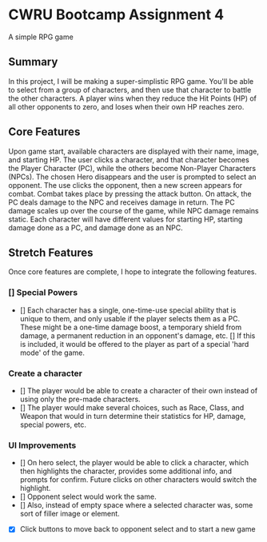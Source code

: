 # CWRU Bootcamp Assignment 4
A simple RPG game

## Summary
In this project, I will be making a super-simplistic RPG game. You'll be able to select from a group of characters, and then use that character to battle the other characters. A player wins when they reduce the Hit Points (HP) of all other opponents to zero, and loses when their own HP reaches zero.

## Core Features
Upon game start, available characters are displayed with their name, image, and starting HP. The user clicks a character, and that character becomes the Player Character (PC), while the others become Non-Player Characters (NPCs). The chosen Hero disappears and the user is prompted to select an opponent. The use clicks the opponent, then a new screen appears for combat. Combat takes place by pressing the attack button. On attack, the PC deals damage to the NPC and receives damage in return. The PC damage scales up over the course of the game, while NPC damage remains static. Each character will have different values for starting HP, starting damage done as a PC, and damage done as an NPC. 

## Stretch Features
Once core features are complete, I hope to integrate the following features.

### [] Special Powers
- [] Each character has a single, one-time-use special ability that is unique to them, and only usable if the player selects them as a PC. These might be a one-time damage boost, a temporary shield from damage, a permanent reduction in an opponent's damage, etc.
[] If this is included, it would be offered to the player as part of a special 'hard mode' of the game.

### Create a character
- [] The player would be able to create a character of their own instead of using only the pre-made characters.
- [] The player would make several choices, such as Race, Class, and Weapon that would in turn determine their statistics for HP, damage, special powers, etc.

### UI Improvements
- [] On hero select, the player would be able to click a character, which then highlights the character, provides some additional info, and prompts for confirm. Future clicks on other characters would switch the highlight.
- [] Opponent select would work the same.
- [] Also, instead of empty space where a selected character was, some sort of filler image or element.
- [x] Click buttons to move back to opponent select and to start a new game


